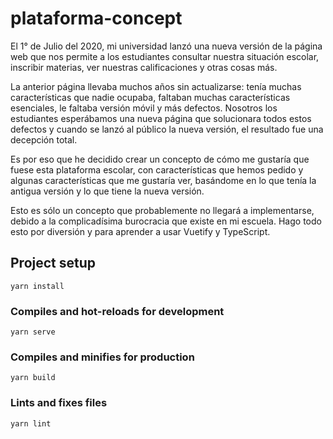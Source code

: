 # plataforma-concept

El 1° de Julio del 2020, mi universidad lanzó una nueva versión de la página web que nos permite a los estudiantes consultar nuestra situación escolar, inscribir materias, ver nuestras calificaciones y otras cosas más.

La anterior página llevaba muchos años sin actualizarse: tenía muchas características que nadie ocupaba, faltaban muchas características esenciales, le faltaba versión móvil y más defectos. Nosotros los estudiantes esperábamos una nueva página que solucionara todos estos defectos y cuando se lanzó al público la nueva versión, el resultado fue una decepción total.

Es por eso que he decidido crear un concepto de cómo me gustaría que fuese esta plataforma escolar, con características que hemos pedido y algunas características que me gustaría ver, basándome en lo que tenía la antigua versión y lo que tiene la nueva versión.

Esto es sólo un concepto que probablemente no llegará a implementarse, debido a la complicadísima burocracia que existe en mi escuela. Hago todo esto por diversión y para aprender a usar Vuetify y TypeScript.

## Project setup

```
yarn install
```

### Compiles and hot-reloads for development

```
yarn serve
```

### Compiles and minifies for production

```
yarn build
```

### Lints and fixes files

```
yarn lint
```
